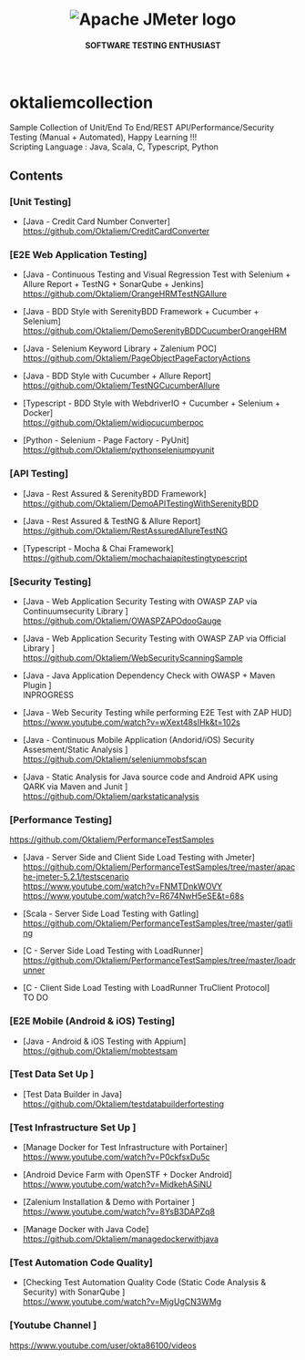 <h1 align="center"><img src="https://user-images.githubusercontent.com/26521948/72658109-63a1d400-39e7-11ea-9667-c652586b4508.png" alt="Apache JMeter logo" /></h1>
<h4 align="center">SOFTWARE TESTING ENTHUSIAST</h4>
<br>

# oktaliemcollection
Sample Collection of Unit/End To End/REST API/Performance/Security Testing (Manual + Automated), Happy Learning !!! <br/>
Scripting Language : Java, Scala, C, Typescript, Python

## Contents

### [Unit Testing]
- [Java - Credit Card Number Converter] <br/>
https://github.com/Oktaliem/CreditCardConverter

### [E2E Web Application Testing]
- [Java - Continuous Testing and Visual Regression Test with Selenium + Allure Report + TestNG + SonarQube + Jenkins] <br/>
https://github.com/Oktaliem/OrangeHRMTestNGAllure

- [Java - BDD Style with SerenityBDD Framework + Cucumber + Selenium] <br/>
https://github.com/Oktaliem/DemoSerenityBDDCucumberOrangeHRM

- [Java - Selenium Keyword Library + Zalenium POC] <br/>
https://github.com/Oktaliem/PageObjectPageFactoryActions

- [Java - BDD Style with Cucumber + Allure Report] <br/>
https://github.com/Oktaliem/TestNGCucumberAllure

- [Typescript - BDD Style with WebdriverIO + Cucumber + Selenium + Docker] <br/>
https://github.com/Oktaliem/widiocucumberpoc

- [Python - Selenium - Page Factory - PyUnit] <br/>
https://github.com/Oktaliem/pythonseleniumpyunit

### [API Testing]
  - [Java - Rest Assured & SerenityBDD Framework]<br/>
  https://github.com/Oktaliem/DemoAPITestingWithSerenityBDD
  
  - [Java - Rest Assured & TestNG & Allure Report]<br/>
  https://github.com/Oktaliem/RestAssuredAllureTestNG
  
  - [Typescript - Mocha & Chai Framework]<br/>
  https://github.com/Oktaliem/mochachaiapitestingtypescript

### [Security Testing]
- [Java - Web Application Security Testing with OWASP ZAP via Continuumsecurity Library ]<br/>
https://github.com/Oktaliem/OWASPZAPOdooGauge

- [Java - Web Application Security Testing with OWASP ZAP via Official Library ]<br/>
https://github.com/Oktaliem/WebSecurityScanningSample

- [Java - Java Application Dependency Check with OWASP + Maven Plugin ]<br/>
INPROGRESS

- [Java - Web Security Testing while performing E2E Test with ZAP HUD]<br/>
https://www.youtube.com/watch?v=wXext48sIHk&t=102s

- [Java - Continuous Mobile Application (Andorid/iOS) Security Assesment/Static Analysis ]<br/>
https://github.com/Oktaliem/seleniummobsfscan

- [Java - Static Analysis for Java source code and Android APK using QARK via Maven and Junit ]<br/>
https://github.com/Oktaliem/qarkstaticanalysis

### [Performance Testing] <br/>
https://github.com/Oktaliem/PerformanceTestSamples

- [Java - Server Side and Client Side Load Testing with Jmeter]<br/> 
https://github.com/Oktaliem/PerformanceTestSamples/tree/master/apache-jmeter-5.2.1/testscenario <br/> 
https://www.youtube.com/watch?v=FNMTDnkWOVY <br/>
https://www.youtube.com/watch?v=R674NwH5eSE&t=68s

- [Scala - Server Side Load Testing with Gatling]<br/>
https://github.com/Oktaliem/PerformanceTestSamples/tree/master/gatling

- [C - Server Side Load Testing with LoadRunner]<br/>
https://github.com/Oktaliem/PerformanceTestSamples/tree/master/loadrunner

- [C - Client Side Load Testing with LoadRunner TruClient Protocol]<br/>
TO DO

### [E2E Mobile (Android & iOS) Testing] <br/>
- [Java - Android & iOS Testing with Appium]<br/>
https://github.com/Oktaliem/mobtestsam

### [Test Data Set Up ] <br/>
- [Test Data Builder in Java]<br/>
https://github.com/Oktaliem/testdatabuilderfortesting

### [Test Infrastructure Set Up ] <br/>
- [Manage Docker for Test Infrastructure with Portainer]<br/>
https://www.youtube.com/watch?v=P0ckfsxDu5c

- [Android Device Farm with OpenSTF + Docker Android]<br/>
https://www.youtube.com/watch?v=MidkehASiNU

- [Zalenium Installation & Demo with Portainer ]<br/>
https://www.youtube.com/watch?v=8YsB3DAPZq8

- [Manage Docker with Java Code]<br/>
https://github.com/Oktaliem/managedockerwithjava

### [Test Automation Code Quality] <br/>
- [Checking Test Automation Quality Code (Static Code Analysis & Security) with SonarQube ]<br/>
https://www.youtube.com/watch?v=MjgUgCN3WMg

### [Youtube Channel ] <br/>
https://www.youtube.com/user/okta86100/videos


